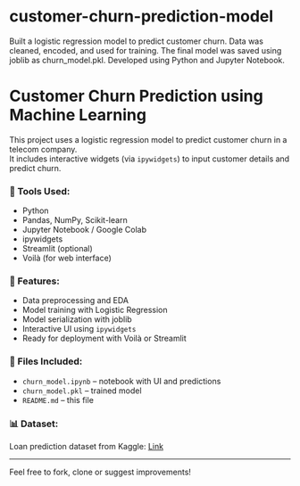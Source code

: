 # customer-churn-prediction-model
Built a logistic regression model to predict customer churn. Data was cleaned, encoded, and used for training. The final model was saved using joblib as churn_model.pkl. Developed using Python and Jupyter Notebook. 
# Customer Churn Prediction using Machine Learning

This project uses a logistic regression model to predict customer churn in a telecom company.  
It includes interactive widgets (via `ipywidgets`) to input customer details and predict churn.

### 🔧 Tools Used:
- Python
- Pandas, NumPy, Scikit-learn
- Jupyter Notebook / Google Colab
- ipywidgets
- Streamlit (optional)
- Voilà (for web interface)

### 🧠 Features:
- Data preprocessing and EDA
- Model training with Logistic Regression
- Model serialization with joblib
- Interactive UI using `ipywidgets`
- Ready for deployment with Voilà or Streamlit

### 📂 Files Included:
- `churn_model.ipynb` – notebook with UI and predictions
- `churn_model.pkl` – trained model
- `README.md` – this file

### 📊 Dataset:
Loan prediction dataset from Kaggle: [Link](https://www.kaggle.com/datasets)

---

Feel free to fork, clone or suggest improvements!
